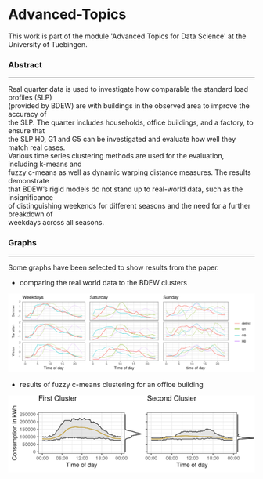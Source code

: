 # Advanced-Topics

This work is part of the module 'Advanced Topics for Data Science' at the University of Tuebingen.

### Abstract
--------


   Real quarter data is used to investigate how comparable the standard load profiles (SLP)  
   (provided by BDEW) are with buildings in the observed area to improve the accuracy of  
   the SLP. The quarter includes households, office buildings, and a factory, to ensure that  
   the SLP H0, G1 and G5 can be investigated and evaluate how well they match real cases.  
   Various time series clustering methods are used for the evaluation, including k-means and  
   fuzzy c-means as well as dynamic warping distance measures. The results demonstrate  
   that BDEW’s rigid models do not stand up to real-world data, such as the insignificance  
   of distinguishing weekends for different seasons and the need for a further breakdown of  
   weekdays across all seasons.

### Graphs
--------

Some graphs have been selected to show results from the paper.

* comparing the real world data to the BDEW clusters

![alt text](https://github.com/janbesler/Advances-Topics/blob/090508bf58f4d1126406516e78e633bc92093e00/graphs/BDEW_KIT_comparison.png "comparison of BDEW and acquired data")

* results of fuzzy c-means clustering for an office building

![alt text](https://github.com/janbesler/Advances-Topics/blob/090508bf58f4d1126406516e78e633bc92093e00/graphs/TeFak_cluster_profiles.png "clustered profiles for an Office building")

